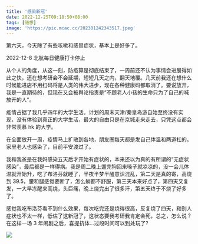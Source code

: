 ```yaml
---
title: '感染新冠'
date: 2022-12-25T09:18:50+08:00
tags: [随想]
image: 'https://pic.mcac.cc/202301242343517.jpeg'
---
```


第六天，今天除了有些咳嗽和感冒症状，基本上是好多了。

2022-12-8 北航每日健康打卡停止

从个人的角度，从这一刻，防疫算是彻底结束了，一周前还不认为事情会进展得如此之快，还在想考研会不会延期，短短几天之内，翻天地覆。几天前我还在想什么时候能进店不用扫码将是人类的伟大进步，现在各种健康码都取消了。要说放开，我是一直期待的，但现在又会被舆论指责是“不顾老人小孩的生命只为了自己的喊放开的人”。

疫情占据了我几乎四年的大学生活。计划的周末天津/秦皇岛游自始至终没有实现，没有体验到真正的大学生活，最大的自由只是在京城走来走去，只凭这点都会非常羡慕 hk 的大学。

在全面放开一周，疫情马上扩散到各地，朋友圈每天都是发自己体温和两道杠的。家里老人也感染了，目前平安渡过了。

我和我爸是在我妈感染五天后才开始有症状的，本来还以为真的有所谓的“无症状感染”，最后都是一样得病。我是周二晚上遛完狗回来嗓子就凉凉的，没一会儿体温就开始升，吃了布洛芬就睡了，半夜半梦半醒意识混乱，第二天是真的寄，高烧到 39.5，腰和腿感觉要断了，怎么躺都不舒服，第三天本来好点了，第四天又复发，一大早冻醒来高烧，头巨痛，晚上烧完出了很多汗，第五天终于不烧了好多了。

感觉我吃布洛芬看不到什么效果，每次吃完还是烧得很高，反复烧了四天，和别人症状也不太一样，低估了这新冠了，这状态要我考研我肯定会死，总之，怎么说？在这样一场 3 年闹剧之后，喜提抗体...过段时间可以到处玩了?

![](https://pic.mcac.cc/202301011716123.jpg)
